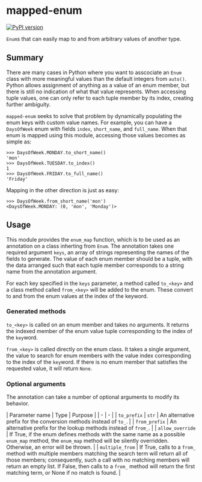 # mapped-enum

[![PyPI version](https://badge.fury.io/py/mapped-enum.svg)](https://badge.fury.io/py/mapped-enum)

`Enum`s that can easily map to and from arbitrary values of another type.

## Summary

There are many cases in Python where you want to asscociate an `Enum` class with more meaningful values than
the default integers from `auto()`. Python allows assignment of anything as a value of an enum member, but there is still no indication of what that value represents.
When accessing tuple values, one can only refer to each tuple member by its index, creating further ambiguity.

`mapped-enum` seeks to solve that problem by dynamically populating the enum keys with custom value names. For example,
you can have a `DaysOfWeek` enum with fields `index`, `short_name`, and `full_name`. When that enum is mapped using this module, 
accessing those values becomes as simple as:

```
>>> DaysOfWeek.MONDAY.to_short_name()
'mon'
>>> DaysOfWeek.TUESDAY.to_index()
1
>>> DaysOfWeek.FRIDAY.to_full_name()
'Friday'
```

Mapping in the other direction is just as easy:

```
>>> DaysOfWeek.from_short_name('mon')
<DaysOfWeek.MONDAY: (0, 'mon', 'Monday')>
```

## Usage

This module provides the `enum_map` function, which is to be used as an annotation on a class inherting from 
`Enum`. The annotation takes one required argument `keys`, an array of strings representing the names of the fields to
generate.  The value of each enum member should be a tuple, with the data arranged such that each tuple member corresponds
to a string name from the annotation argument.

For each key specified in the `keys` parameter, a method called `to_<key>` and a class method called
`from_<key>` will be added to the enum. These convert to and from the enum values at the index of the keyword.

### Generated methods

`to_<key>` is called on an enum member and takes no arguments. It returns the indexed member of the enum value tuple
corresponding to the index of the `key`word.

`from_<key>` is called directly on the enum class. It takes a single argument, the value to search for enum members
with the value index corresponding to the index of the `key`word. If there is no enum member that satisfies the
requested value, it will return `None`.

### Optional arguments

The annotation can take a number of optional arguments to modify its behavior.

| Parameter name | Type | Purpose |
| - | - |
| `to_prefix` | `str` | An alternative prefix for the conversion methods instead of `to_`. |
| `from_prefix` | An alternative prefix for the lookup methods instead of `from_`. |
| `allow_override` | If True, if the enum defines methods with the same name as a possible `enum_map` method, the `enum_map` method will be silently overridden. Otherwise, an error will be thrown. |
| `multiple_from` | If True, calls to a `from_` method with multiple members matching the search term will return all of those members; consequently, such a call with no matching members will return an empty list. If False, then calls to a `from_`  method will return the first matching term, or None if no match is found. |
